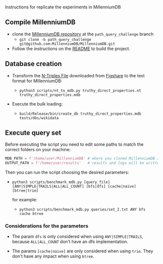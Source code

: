 Instructions for replicate the experiments in MillenniumDB

## Compile MillenniumDB
- clone the [MillenniumDB repository](https://github.com/MillenniumDB/MillenniumDB/tree/path_query_challenge) at the `path_query_challenge` branch
    - `git clone -b path_query_challenge git@github.com:MillenniumDB/MillenniumDB.git`
- Follow the instructions on the [README](https://github.com/MillenniumDB/MillenniumDB/blob/path_query_challenge/README.md) to build the project.

## Database creation
- Transform the [N-Triples File](https://www.w3.org/TR/n-triples/) downloaded from [Figshare](https://figshare.com/s/50b7544ad6b1f51de060) to the text format for MillenniumDB:
    - `python3 scripts/nt_to_mdb.py truthy_direct_properties.nt truthy_direct_properties.mdb`

- Execute the bulk loading:
    - `build/Release/bin/create_db truthy_direct_properties.mdb tests/dbs/wikidata`

## Execute query set
Before executing the script you need to edit some paths to match the correct folders on your machine:
```python
MDB_PATH = f'/home/user/MillenniumDB' # where you cloned MillenniumDB repo
OUTPUT_PATH = f'/home/user/results'   # results and logs will be written here, folder must exist
```

Then you can run the script choosing the desired parameters:
- `python3 scripts/benchmark_mdb.py [query_file] [ANY|SIMPLE|TRAILS|ALL|ALL_COUNT] [bfs|dfs] [cache|naive] [btree|trie]`

    for example:
    - `python3 scripts/benchmark_mdb.py queries/set_I.txt ANY bfs cache btree`

### Considerations for the parameters
- The param `dfs` is only considered when using `ANY|SIMPLE|TRAILS`, because `ALL|ALL_COUNT` don't have an dfs implementation.

- The params `[cache|naive]` are only considered when using `trie`. They don't have any impact when using `btree`.

